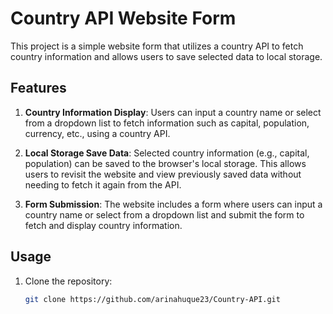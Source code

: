 # Country API Website Form

This project is a simple website form that utilizes a country API to fetch country information and allows users to save selected data to local storage.

## Features

1. **Country Information Display**: Users can input a country name or select from a dropdown list to fetch information such as capital, population, currency, etc., using a country API.

2. **Local Storage Save Data**: Selected country information (e.g., capital, population) can be saved to the browser's local storage. This allows users to revisit the website and view previously saved data without needing to fetch it again from the API.

3. **Form Submission**: The website includes a form where users can input a country name or select from a dropdown list and submit the form to fetch and display country information.

## Usage

1. Clone the repository:

   ```bash
   git clone https://github.com/arinahuque23/Country-API.git
